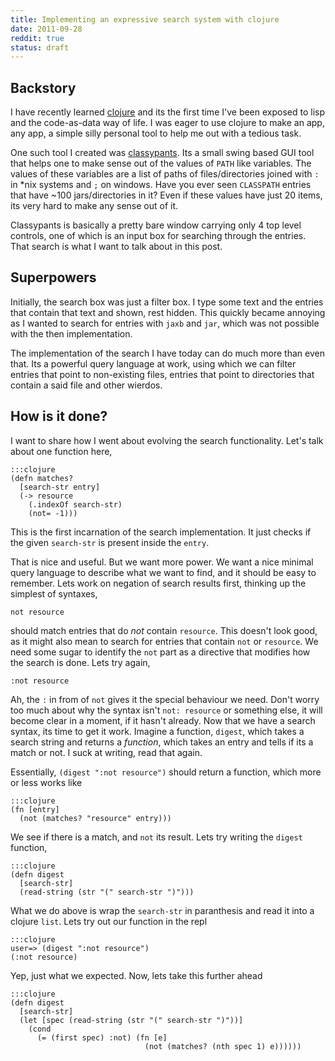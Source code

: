 ```yaml
---
title: Implementing an expressive search system with clojure
date: 2011-09-28
reddit: true
status: draft
---
```


## Backstory

I have recently learned [clojure][] and its the first time I've been exposed to
lisp and the code-as-data way of life. I was eager to use clojure to make an
app, any app, a simple silly personal tool to help me out with a tedious task.

[clojure]: http://clojure.org

One such tool I created was [classypants][]. Its a small swing based GUI tool
that helps one to make sense out of the values of `PATH` like variables. The
values of these variables are a list of paths of files/directories joined with
`:` in \*nix systems and `;` on windows. Have you ever seen `CLASSPATH` entries
that have ~100 jars/directories in it? Even if these values have just 20 items,
its very hard to make any sense out of it.

[classypants]: http://classypants.sharats.me

Classypants is basically a pretty bare window carrying only 4 top level
controls, one of which is an input box for searching through the entries. That
search is what I want to talk about in this post.

## Superpowers

Initially, the search box was just a filter box. I type some text and the
entries that contain that text and shown, rest hidden. This quickly became
annoying as I wanted to search for entries with `jaxb` and `jar`, which was not
possible with the then implementation.

The implementation of the search I have today can do much more than even that.
Its a powerful query language at work, using which we can filter entries that
point to non-existing files, entries that point to directories that contain a
said file and other wierdos.

## How is it done?

I want to share how I went about evolving the search functionality. Let's talk
about one function here,

    :::clojure
    (defn matches?
      [search-str entry]
      (-> resource
        (.indexOf search-str)
        (not= -1)))

This is the first incarnation of the search implementation. It just checks if
the given `search-str` is present inside the `entry`.

That is nice and useful. But we want more power. We want a nice minimal query
language to describe what we want to find, and it should be easy to remember.
Lets work on negation of search results first, thinking up the simplest of
syntaxes,

    not resource

should match entries that do *not* contain `resource`. This doesn't look good,
as it might also mean to search for entries that contain `not` or `resource`. We
need some sugar to identify the `not` part as a directive that modifies how the
search is done. Lets try again,

    :not resource

Ah, the `:` in from of `not` gives it the special behaviour we need. Don't worry
too much about why the syntax isn't `not: resource` or something else, it will
become clear in a moment, if it hasn't already. Now that we have a search
syntax, its time to get it work. Imagine a function, `digest`, which takes a
search string and returns a *function*, which takes an entry and tells if its a
match or not. I suck at writing, read that again.

Essentially, `(digest ":not resource")` should return a function, which more or
less works like

    :::clojure
    (fn [entry]
      (not (matches? "resource" entry)))

We see if there is a match, and `not` its result. Lets try writing the `digest`
function,

    :::clojure
    (defn digest
      [search-str]
      (read-string (str "(" search-str ")")))

What we do above is wrap the `search-str` in paranthesis and read it into a
clojure `list`. Lets try out our function in the repl

    :::clojure
    user=> (digest ":not resource")
    (:not resource)

Yep, just what we expected. Now, lets take this further ahead

    :::clojure
    (defn digest
      [search-str]
      (let [spec (read-string (str "(" search-str ")"))]
        (cond
          (= (first spec) :not) (fn [e]
                                  (not (matches? (nth spec 1) e))))))
